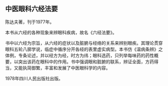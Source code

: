 ## 中医眼科六经法要

陈达夫著，刊于1977年。

本书从六经的各种现象来辨眼科疾病，故名《六经法要》。

书中以六经为宗旨，从六经的症状以及脏腑与经络的关系来辨别眼疾。其理论贯穿眼科五轮八廓学说，临症中循序分开各经的表里虚实病型。本书仿《温病条辨》之体例，专条论述，并以经方为经，时方为纬；眼科选药，只列举每味药的药性概要，以突出该药在眼科中的作用。书中强调眼和脏腑的联系，辨证全面，方药得当，又能执简御繁，丰富和发展了中医眼科学的内容。

1978年四川人民出版社出版。